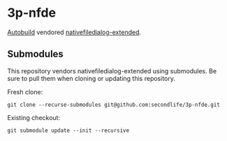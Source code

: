 # 3p-nfde

[Autobuild][] vendored [nativefiledialog-extended][].

[Autobuild]: https://github.com/secondlife/autobuild
[nativefiledialog-extended]: https://github.com/btzy/nativefiledialog-extended

## Submodules

This repository vendors nativefiledialog-extended using submodules. Be sure to pull them when cloning or updating this repository.

Fresh clone:
```
git clone --recurse-submodules git@github.com:secondlife/3p-nfde.git
```

Existing checkout:
```
git submodule update --init --recursive
```